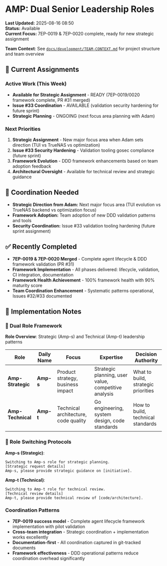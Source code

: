 # AMP: Dual Senior Leadership Roles

**Last Updated:** 2025-08-16 08:50  
**Status:** Available  
**Current Focus:** 7EP-0019 & 7EP-0020 complete, ready for new strategic assignment

**Team Context**: See [`docs/development/TEAM-CONTEXT.md`](../TEAM-CONTEXT.md) for project structure and team overview

## 🎯 Current Assignments

### Active Work (This Week)
- **Available for Strategic Assignment** - READY (7EP-0019/0020 framework complete, PR #31 merged)
- **Issue #33 Coordination** - AVAILABLE (validation security hardening for future sprint)
- **Strategic Planning** - ONGOING (next focus area planning with Adam)

### Next Priorities
1. **Strategic Assignment** - New major focus area when Adam sets direction (TUI vs TrueNAS vs optimization)
2. **Issue #33 Security Hardening** - Validation tooling gosec compliance (future sprint)
3. **Framework Evolution** - DDD framework enhancements based on team adoption feedback
4. **Architectural Oversight** - Available for technical review and strategic guidance

## 🔗 Coordination Needed
- **Strategic Direction from Adam:** Next major focus area (TUI evolution vs TrueNAS backend vs optimization focus)
- **Framework Adoption:** Team adoption of new DDD validation patterns and tools
- **Security Coordination:** Issue #33 validation tooling hardening (future sprint assignment)

## ✅ Recently Completed
- **7EP-0019 & 7EP-0020 Merged** - Complete agent lifecycle & DDD framework validation (PR #31)
- **Framework Implementation** - All phases delivered: lifecycle, validation, CI integration, documentation
- **Framework Health Achievement** - 100% framework health with 90% maturity score
- **Team Coordination Enhancement** - Systematic patterns operational, Issues #32/#33 documented

## 📝 Implementation Notes

### 🎯 Dual Role Framework
**Role Overview**: Strategic (Amp-s) and Technical (Amp-t) leadership patterns

| Role | Daily Name | Focus | Expertise | Decision Authority |
|------|------------|-------|-----------|-------------------|
| **Amp-Strategic** | **Amp-s** | Product strategy, business impact | Strategic planning, user value, competitive analysis | What to build, strategic priorities |
| **Amp-Technical** | **Amp-t** | Technical architecture, code quality | Go engineering, system design, code standards | How to build, technical standards |

### 🚀 Role Switching Protocols
**Amp-s (Strategic)**:
```
Switching to Amp-s role for strategic planning.
[Strategic request details]
Amp-s, please provide strategic guidance on [initiative].
```

**Amp-t (Technical)**:  
```
Switching to Amp-t role for technical review.
[Technical review details]
Amp-t, please provide technical review of [code/architecture].
```

### Coordination Patterns
- **7EP-0019 success model** - Complete agent lifecycle framework implementation with pilot validation
- **Cross-team integration** - Strategic coordination + implementation works excellently
- **Documentation-first** - All coordination captured in git-tracked documents
- **Framework effectiveness** - DDD operational patterns reduce coordination overhead significantly

